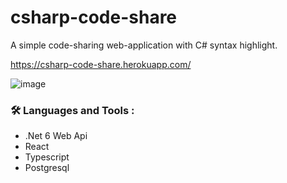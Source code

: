 # csharp-code-share

A simple code-sharing web-application with C# syntax highlight.

https://csharp-code-share.herokuapp.com/

![image](https://user-images.githubusercontent.com/33042077/178151163-c9c18542-c4e1-44a6-8a49-ae6809ec61f1.png)

### :hammer_and_wrench: Languages and Tools :

- .Net 6 Web Api
- React
- Typescript
- Postgresql

